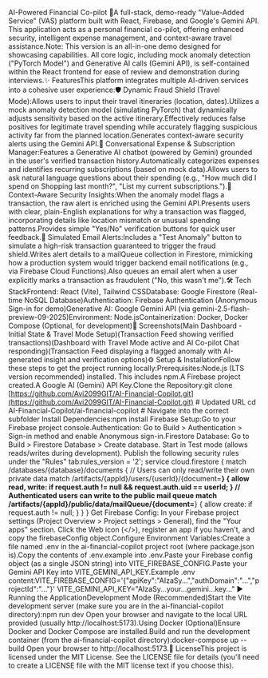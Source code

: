 AI-Powered Financial Co-pilot 🚀A full-stack, demo-ready "Value-Added Service" (VAS) platform built with React, Firebase, and Google's Gemini API. This application acts as a personal financial co-pilot, offering enhanced security, intelligent expense management, and context-aware travel assistance.Note: This version is an all-in-one demo designed for showcasing capabilities. All core logic, including mock anomaly detection ("PyTorch Model") and Generative AI calls (Gemini API), is self-contained within the React frontend for ease of review and demonstration during interviews.✨ FeaturesThis platform integrates multiple AI-driven services into a cohesive user experience:🛡️ Dynamic Fraud Shield (Travel Mode):Allows users to input their travel itineraries (location, dates).Utilizes a mock anomaly detection model (simulating PyTorch) that dynamically adjusts sensitivity based on the active itinerary.Effectively reduces false positives for legitimate travel spending while accurately flagging suspicious activity far from the planned location.Generates context-aware security alerts using the Gemini API.💬 Conversational Expense & Subscription Manager:Features a Generative AI chatbot (powered by Gemini) grounded in the user's verified transaction history.Automatically categorizes expenses and identifies recurring subscriptions (based on mock data).Allows users to ask natural language questions about their spending (e.g., "How much did I spend on Shopping last month?", "List my current subscriptions.").🧠 Context-Aware Security Insights:When the anomaly model flags a transaction, the raw alert is enriched using the Gemini API.Presents users with clear, plain-English explanations for why a transaction was flagged, incorporating details like location mismatch or unusual spending patterns.Provides simple "Yes/No" verification buttons for quick user feedback.📧 Simulated Email Alerts:Includes a "Test Anomaly" button to simulate a high-risk transaction guaranteed to trigger the fraud shield.Writes alert details to a mailQueue collection in Firestore, mimicking how a production system would trigger backend email notifications (e.g., via Firebase Cloud Functions).Also queues an email alert when a user explicitly marks a transaction as fraudulent ("No, this wasn't me").🛠️ Tech StackFrontend: React (Vite), Tailwind CSSDatabase: Google Firestore (Real-time NoSQL Database)Authentication: Firebase Authentication (Anonymous Sign-in for demo)Generative AI: Google Gemini API (via gemini-2.5-flash-preview-09-2025)Environment: Node.jsContainerization: Docker, Docker Compose (Optional, for development)📸 Screenshots(Main Dashboard - Initial State & Travel Mode Setup)(Transaction Feed showing verified transactions)(Dashboard with Travel Mode active and AI Co-pilot Chat responding)(Transaction Feed displaying a flagged anomaly with AI-generated insight and verification options)⚙️ Setup & InstallationFollow these steps to get the project running locally:Prerequisites:Node.js (LTS version recommended) installed. This includes npm.A Firebase project created.A Google AI (Gemini) API Key.Clone the Repository:git clone [https://github.com/Avi2099GIT/AI-Financial-Copilot.git](https://github.com/Avi2099GIT/AI-Financial-Copilot.git) # Updated URL
cd AI-Financial-Copilot/ai-financial-copilot # Navigate into the correct subfolder
Install Dependencies:npm install
Firebase Setup:Go to your Firebase project console.Authentication: Go to Build > Authentication > Sign-in method and enable Anonymous sign-in.Firestore Database: Go to Build > Firestore Database > Create database. Start in Test mode (allows reads/writes during development). Publish the following security rules under the "Rules" tab:rules_version = '2';
service cloud.firestore {
  match /databases/{database}/documents {
    // Users can only read/write their own private data
    match /artifacts/{appId}/users/{userId}/{document=**} {
      allow read, write: if request.auth != null && request.auth.uid == userId;
    }
    // Authenticated users can write to the public mail queue
    match /artifacts/{appId}/public/data/mailQueue/{document=**} {
      allow create: if request.auth != null;
    }
  }
}
Get Firebase Config: In your Firebase project settings (Project Overview > Project settings > General), find the "Your apps" section. Click the Web icon (</>), register an app if you haven't, and copy the firebaseConfig object.Configure Environment Variables:Create a file named .env in the ai-financial-copilot project root (where package.json is).Copy the contents of .env.example into .env.Paste your Firebase config object (as a single JSON string) into VITE_FIREBASE_CONFIG.Paste your Gemini API Key into VITE_GEMINI_API_KEY.Example .env content:VITE_FIREBASE_CONFIG='{"apiKey":"AIzaSy...","authDomain":"...","projectId":"..."}'
VITE_GEMINI_API_KEY="AIzaSy...your...gemini...key..."
▶️ Running the ApplicationDevelopment Mode (Recommended)Start the Vite development server (make sure you are in the ai-financial-copilot directory):npm run dev
Open your browser and navigate to the local URL provided (usually http://localhost:5173).Using Docker (Optional)Ensure Docker and Docker Compose are installed.Build and run the development container (from the ai-financial-copilot directory):docker-compose up --build
Open your browser to http://localhost:5173.📄 LicenseThis project is licensed under the MIT License. See the LICENSE file for details (you'll need to create a LICENSE file with the MIT license text if you choose this).